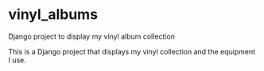 # vinyl_albums
Django project to display my vinyl album collection

This is a Django project that displays my vinyl collection and the
equipment I use.
